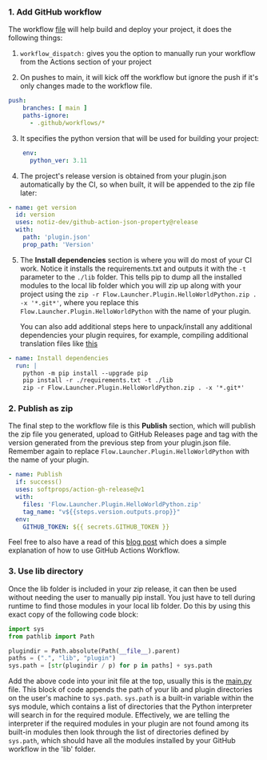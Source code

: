 ### 1. Add GitHub workflow
The workflow [file](https://github.com/Flow-Launcher/Flow.Launcher.Plugin.HelloWorldPython/blob/main/.github/workflows/Publish%20Release.yml) will help build and deploy your project, it does the following things:
1. `workflow_dispatch:` gives you the option to manually run your workflow from the Actions section of your project

2. On pushes to main, it will kick off the workflow but ignore the push if it's only changes made to the workflow file.

```yml
push:
    branches: [ main ]
    paths-ignore: 
      - .github/workflows/*
```

3. It specifies the python version that will be used for building your project:

```yml
    env:
      python_ver: 3.11
```

4. The project's release version is obtained from your plugin.json automatically by the CI, so when built, it will be appended to the zip file later:

```yml
- name: get version
  id: version
  uses: notiz-dev/github-action-json-property@release
  with: 
    path: 'plugin.json'
    prop_path: 'Version'
```

5. The **Install dependencies** section is where you will do most of your CI work. Notice it installs the requirements.txt and outputs it with the `-t` parameter to the `./lib` folder. This tells pip to dump all the installed modules to the local lib folder which you will zip up along with your project using the `zip -r Flow.Launcher.Plugin.HelloWorldPython.zip . -x '*.git*'`, where you replace this `Flow.Launcher.Plugin.HelloWorldPython` with the name of your plugin.
    
    You can also add additional steps here to unpack/install any additional dependencies your plugin requires, for example, compiling additional translation files like [this](https://github.com/deefrawley/Flow.Launcher.Plugin.Currency/blob/23770ee929af059b1b1b7f9b5f3327b692ac9587/.github/workflows/Publish%20Release.yml#L34)

```yml
- name: Install dependencies
  run: |
    python -m pip install --upgrade pip
    pip install -r ./requirements.txt -t ./lib
    zip -r Flow.Launcher.Plugin.HelloWorldPython.zip . -x '*.git*'
```

### 2. Publish as zip
The final step to the workflow file is this **Publish** section, which will publish the zip file you generated, upload to GitHub Releases page and tag with the version generated from the previous step from your plugin.json file. Remember again to replace `Flow.Launcher.Plugin.HelloWorldPython` with the name of your plugin.
```yml
- name: Publish
  if: success()
  uses: softprops/action-gh-release@v1
  with:
    files: 'Flow.Launcher.Plugin.HelloWorldPython.zip'
    tag_name: "v${{steps.version.outputs.prop}}"
  env:
    GITHUB_TOKEN: ${{ secrets.GITHUB_TOKEN }}
```

Feel free to also have a read of this [blog post](https://blog.ipswitch.com/how-to-build-your-first-github-actions-workflow) which does a simple explanation of how to use GitHub Actions Workflow.

### 3. Use lib directory
Once the lib folder is included in your zip release, it can then be used without needing the user to manually pip install. You just have to tell during runtime to find those modules in your local lib folder. Do this by using this exact copy of the following code block:
```python
import sys
from pathlib import Path

plugindir = Path.absolute(Path(__file__).parent)
paths = (".", "lib", "plugin")
sys.path = [str(plugindir / p) for p in paths] + sys.path

```
Add the above code into your init file at the top, usually this is the [main.py](https://github.com/Flow-Launcher/Flow.Launcher.Plugin.HelloWorldPython/blob/main/main.py) file. This block of code appends the path of your lib and plugin directories on the user's machine to `sys.path`. `sys.path` is a built-in variable within the sys module, which contains a list of directories that the Python interpreter will search in for the required module. Effectively, we are telling the interpreter if the required modules in your plugin are not found among its built-in modules then look through the list of directories defined by `sys.path`, which should have all the modules installed by your GitHub workflow in the 'lib' folder.
